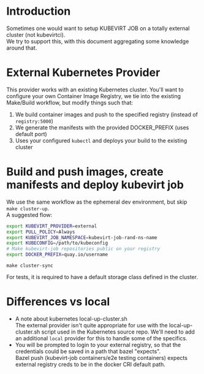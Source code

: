 # Introduction
Sometimes one would want to setup KUBEVIRT JOB on a totally external cluster (not kubevirtci).  
We try to support this, with this document aggregating some knowledge around that.

# External Kubernetes Provider

This provider works with an existing Kubernetes cluster.  You'll want to configure your own
Container Image Registry, we tie into the existing Make/Build workflow, but modify things
such that:
1. We build container images and push to the specified registry (instead of `registry:5000`)
2. We generate the manifests with the provided DOCKER_PREFIX (uses default port)
3. Uses your configured `kubectl` and deploys your build to the existing cluster

# Build and push images, create manifests and deploy kubevirt job

We use the same workflow as the ephemeral dev environment, but skip `make cluster-up`.  
A suggested flow:

```bash
export KUBEVIRT_PROVIDER=external
export PULL_POLICY=Always
export KUBEVIRT_JOB_NAMESPACE=kubevirt-job-rand-ns-name
export KUBECONFIG=/path/to/kubeconfig
# Make kubevirt-job repositories public on your registry
export DOCKER_PREFIX=quay.io/username
```

`make cluster-sync`

For tests, it is required to have a default storage class defined in the cluster.

# Differences vs local
- A note about kubernetes local-up-cluster.sh  
  The external provider isn't quite appropriate for use with the local-up-cluster.sh script used
  in the Kubernetes source repo.  We'll need to add an additional `local` provider for this to
  handle some of the specifics.
- You will be prompted to login to your external registry,
  so that the credentials could be saved in a path that bazel "expects".  
  Bazel push (kubevirt-job containers/e2e testing containers) expects external registry creds to be in the docker CRI default path.
